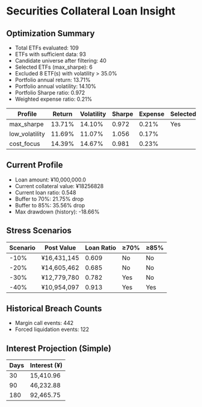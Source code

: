 # Securities Collateral Loan Insight

## Optimization Summary
- Total ETFs evaluated: 109
- ETFs with sufficient data: 93
- Candidate universe after filtering: 40
- Selected ETFs (max_sharpe): 6
- Excluded 8 ETF(s) with volatility > 35.0%
- Portfolio annual return: 13.71%
- Portfolio annual volatility: 14.10%
- Portfolio Sharpe ratio: 0.972
- Weighted expense ratio: 0.21%

| Profile | Return | Volatility | Sharpe | Expense | Selected |
| --- | --- | --- | --- | --- | --- |
| max_sharpe | 13.71% | 14.10% | 0.972 | 0.21% | Yes |
| low_volatility | 11.69% | 11.07% | 1.056 | 0.17% |  |
| cost_focus | 14.39% | 14.67% | 0.981 | 0.23% |  |

## Current Profile
- Loan amount: ¥10,000,000.0
- Current collateral value: ¥18256828
- Current loan ratio: 0.548
- Buffer to 70%: 21.75% drop
- Buffer to 85%: 35.56% drop
- Max drawdown (history): -18.66%

## Stress Scenarios
| Scenario | Post Value | Loan Ratio | ≥70% | ≥85% |
| --- | --- | --- | --- | --- |
| -10% | ¥16,431,145 | 0.609 | No | No |
| -20% | ¥14,605,462 | 0.685 | No | No |
| -30% | ¥12,779,780 | 0.782 | Yes | No |
| -40% | ¥10,954,097 | 0.913 | Yes | Yes |

## Historical Breach Counts
- Margin call events: 442
- Forced liquidation events: 122

## Interest Projection (Simple)
| Days | Interest (¥) |
| --- | --- |
| 30 | 15,410.96 |
| 90 | 46,232.88 |
| 180 | 92,465.75 |
